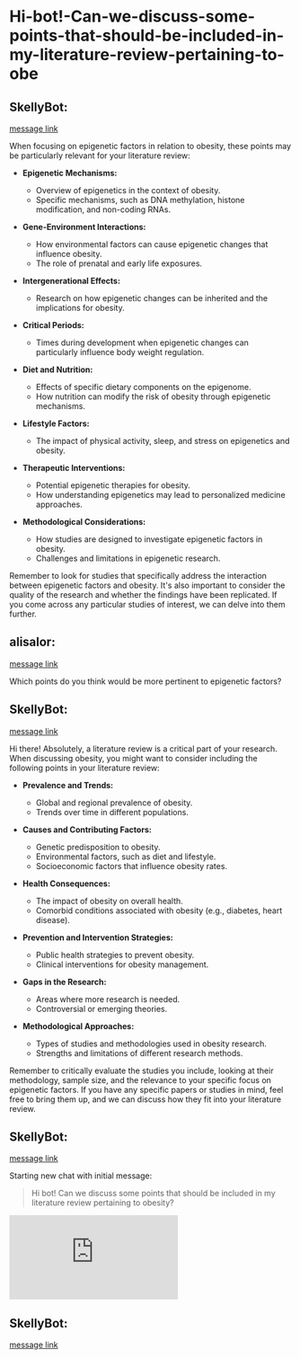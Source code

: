 # Hi-bot!-Can-we-discuss-some-points-that-should-be-included-in-my-literature-review-pertaining-to-obe

## **SkellyBot**:

 [message link](https://discord.com/channels/1194766712680222800/1214064342291447849/1214064538664833034) 

 When focusing on epigenetic factors in relation to obesity, these points may be particularly relevant for your literature review:

- **Epigenetic Mechanisms:**
  - Overview of epigenetics in the context of obesity.
  - Specific mechanisms, such as DNA methylation, histone modification, and non-coding RNAs.

- **Gene-Environment Interactions:**
  - How environmental factors can cause epigenetic changes that influence obesity.
  - The role of prenatal and early life exposures.

- **Intergenerational Effects:**
  - Research on how epigenetic changes can be inherited and the implications for obesity.
  
- **Critical Periods:**
  - Times during development when epigenetic changes can particularly influence body weight regulation.

- **Diet and Nutrition:**
  - Effects of specific dietary components on the epigenome.
  - How nutrition can modify the risk of obesity through epigenetic mechanisms.

- **Lifestyle Factors:**
  - The impact of physical activity, sleep, and stress on epigenetics and obesity.

- **Therapeutic Interventions:**
  - Potential epigenetic therapies for obesity.
  - How understanding epigenetics may lead to personalized medicine approaches.

- **Methodological Considerations:**
  - How studies are designed to investigate epigenetic factors in obesity.
  - Challenges and limitations in epigenetic research.

Remember to look for studies that specifically address the interaction between epigenetic factors and obesity. It's also important to consider the quality of the research and whether the findings have been replicated. If you come across any particular studies of interest, we can delve into them further.

## **alisalor**:

 [message link](https://discord.com/channels/1194766712680222800/1214064342291447849/1214064537091711058) 

 Which points do you think would be more pertinent to epigenetic factors?

## **SkellyBot**:

 [message link](https://discord.com/channels/1194766712680222800/1214064342291447849/1214064350793572422) 

 Hi there! Absolutely, a literature review is a critical part of your research. When discussing obesity, you might want to consider including the following points in your literature review:

- **Prevalence and Trends:**
  - Global and regional prevalence of obesity.
  - Trends over time in different populations.
  
- **Causes and Contributing Factors:**
  - Genetic predisposition to obesity.
  - Environmental factors, such as diet and lifestyle.
  - Socioeconomic factors that influence obesity rates.

- **Health Consequences:**
  - The impact of obesity on overall health.
  - Comorbid conditions associated with obesity (e.g., diabetes, heart disease).

- **Prevention and Intervention Strategies:**
  - Public health strategies to prevent obesity.
  - Clinical interventions for obesity management.
  
- **Gaps in the Research:**
  - Areas where more research is needed.
  - Controversial or emerging theories.

- **Methodological Approaches:**
  - Types of studies and methodologies used in obesity research.
  - Strengths and limitations of different research methods.

Remember to critically evaluate the studies you include, looking at their methodology, sample size, and the relevance to your specific focus on epigenetic factors. If you have any specific papers or studies in mind, feel free to bring them up, and we can discuss how they fit into your literature review.

## **SkellyBot**:

 [message link](https://discord.com/channels/1194766712680222800/1214064342291447849/1214064346095681597) 

 Starting new chat with initial message:

> Hi bot! Can we discuss some points that should be included in my literature review pertaining to obesity?

![chat-1214064342291447849.json](https://cdn.discordapp.com/attachments/1214064342291447849/1214064609112236053/chat-1214064342291447849.json?ex=66137047&is=6600fb47&hm=40b17ed821557d72e2ff1d1ce93209267859e23c19839050f896085cfec63de5&)

## **SkellyBot**:

 [message link](https://discord.com/channels/1194766712680222800/1214064342291447849/1214064343906525184) 

 

